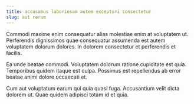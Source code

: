 ```yaml
---
title: accusamus laboriosam autem excepturi consectetur
slug: aut rerum
---
```


Commodi maxime enim consequatur alias molestiae enim at voluptatem ut. Perferendis dignissimos quae consequatur assumenda est autem voluptatem dolorum dolores. In dolorem consectetur et perferendis et facilis.

Ea unde beatae commodi. Voluptatem dolorum ratione cupiditate est quia. Temporibus quidem itaque est culpa. Possimus est repellendus ab error beatae animi dolore occaecati et.

Cum aut voluptatum earum qui quia quasi fuga. Accusantium velit dicta dolorem ut. Quae quidem adipisci totam id et quia.
